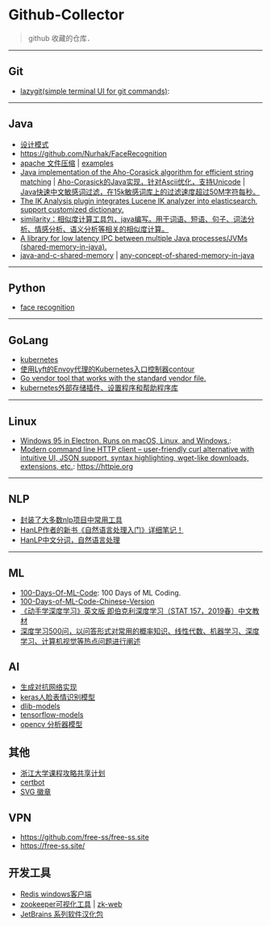 # Github-Collector
> github 收藏的仓库．

---
## Git
* [lazygit(simple terminal UI for git commands)](https://github.com/jesseduffield/lazygit): 

---
## Java
* [设计模式](https://github.com/OpenSourceDocs/java-design-patterns)
* https://github.com/Nurhak/FaceRecognition
* [apache 文件压缩](https://github.com/apache/commons-compress) | [examples](https://commons.apache.org/proper/commons-compress/examples.html)
* [Java implementation of the Aho-Corasick algorithm for efficient string matching](https://github.com/robert-bor/aho-corasick) | [Aho-Corasick的Java实现，针对Ascii优化，支持Unicode](https://github.com/hankcs/aho-corasick) | [Java快速中文敏感词过滤，在15k敏感词库上的过滤速度超过50M字符每秒。](https://github.com/elulis/sensitive-words)
* [The IK Analysis plugin integrates Lucene IK analyzer into elasticsearch, support customized dictionary.](https://github.com/medcl/elasticsearch-analysis-ik)
* [similarity：相似度计算工具包，java编写。用于词语、短语、句子、词法分析、情感分析、语义分析等相关的相似度计算。](https://github.com/shibing624/similarity)
* [A library for low latency IPC between multiple Java processes/JVMs (shared-memory-in-java).](https://github.com/caplogic/Mappedbus)
* [java-and-c-shared-memory](https://stackoverflow.com/questions/15130283/java-and-c-shared-memory) | [any-concept-of-shared-memory-in-java](https://stackoverflow.com/questions/1491519/any-concept-of-shared-memory-in-java)

---
## Python
* [face recognition](https://github.com/ageitgey/face_recognition)

---
## GoLang
* [kubernetes](https://github.com/kubernetes/kubernetes)
* [使用Lyft的Envoy代理的Kubernetes入口控制器contour](https://github.com/heptio/contour)
* [Go vendor tool that works with the standard vendor file.](https://github.com/OpenSourceDocs/govendor)
* [kubernetes外部存储插件、设置程序和帮助程序库](https://github.com/kubernetes-incubator/external-storage)

---
## Linux
* [Windows 95 in Electron. Runs on macOS, Linux, and Windows.](https://github.com/felixrieseberg/windows95): 
* [Modern command line HTTP client – user-friendly curl alternative with intuitive UI, JSON support, syntax highlighting, wget-like downloads, extensions, etc.](https://github.com/jakubroztocil/httpie):  https://httpie.org 


---
## NLP
* [封装了大多数nlp项目中常用工具](https://github.com/NLPchina/nlp-lang)
* [HanLP作者的新书《自然语言处理入门》详细笔记！](https://github.com/NLP-LOVE/Introduction-NLP)
* [HanLP中文分词，自然语言处理](https://github.com/hankcs/HanLP)

---
## ML
* [100-Days-Of-ML-Code](https://github.com/Avik-Jain/100-Days-Of-ML-Code): 100 Days of ML Coding.
* [100-Days-of-ML-Code-Chinese-Version](https://github.com/Avik-Jain/100-Days-of-ML-Code-Chinese-Version)
* [《动手学深度学习》英文版 即伯克利深度学习（STAT 157，2019春）中文教材](https://github.com/OpenSourceDocs/d2l-zh)
* [深度学习500问，以问答形式对常用的概率知识、线性代数、机器学习、深度学习、计算机视觉等热点问题进行阐述](https://github.com/OpenSourceDocs/DeepLearning-500-questions)

## AI
* [生成对抗网络实现](https://github.com/OpenSourceDocs/magenta)
* [keras人脸表情识别模型](https://github.com/OpenSourceDocs/face_classification)
* [dlib-models](https://github.com/OpenSourceDocs/dlib-models)
* [tensorflow-models](https://github.com/OpenSourceDocs/models)
* [opencv 分析器模型](https://github.com/OpenSourceDocs/opencv/tree/master/data)

## 其他
* [浙江大学课程攻略共享计划](https://github.com/OpenSourceDocs/zju-icicles)
* [certbot](https://github.com/OpenSourceDocs/certbot)
* [SVG 徽章](https://shields.io)

## VPN
* https://github.com/free-ss/free-ss.site
* https://free-ss.site/

## 开发工具
* [Redis windows客户端](https://github.com/cinience/RedisStudio)
* [zookeeper可视化工具](https://github.com/HelloKittyNII/ZooViewer) | [zk-web](https://github.com/qiuxiafei/zk-web)
* [JetBrains 系列软件汉化包](https://github.com/pingfangx/TranslatorX)
